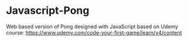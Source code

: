 # Javascript-Pong
Web based version of Pong designed with JavaScript based on Udemy course: https://www.udemy.com/code-your-first-game/learn/v4/content
